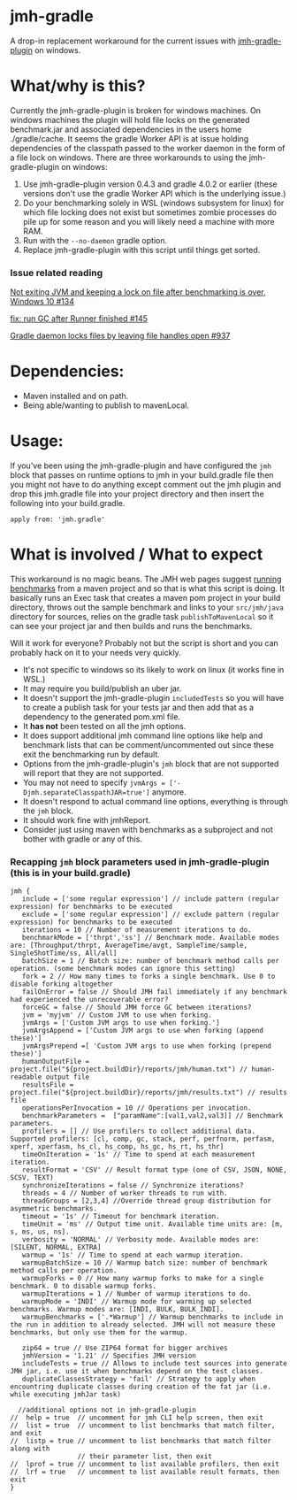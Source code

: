 # jmh-gradle
A drop-in replacement workaround for the current issues with [jmh-gradle-plugin](https://github.com/melix/jmh-gradle-plugin) on windows.

# What/why is this?

Currently the jmh-gradle-plugin is broken for windows machines. On windows machines the plugin will hold file locks on the generated benchmark.jar and associated dependencies in the users home ./gradle/cache. It seems the gradle Worker API is at issue holding dependencies of the classpath passed to the worker daemon in the form of a file lock on windows. There are three workarounds to using the jmh-gradle-plugin on windows:

1. Use jmh-gradle-plugin version 0.4.3 and gradle 4.0.2 or earlier (these versions don't use the gradle Worker API which is the underlying issue.)
2. Do your benchmarking solely in WSL (windows subsystem for linux) for which file locking does not exist but sometimes zombie processes do pile up for some reason and you will likely need a machine with more RAM. 
3. Run with the `--no-daemon` gradle option. 
4. Replace jmh-gradle-plugin with this script until things get sorted.


### Issue related reading
[Not exiting JVM and keeping a lock on file after benchmarking is over, Windows 10 #134](https://github.com/melix/jmh-gradle-plugin/issues/134)

[fix: run GC after Runner finished #145](https://github.com/melix/jmh-gradle-plugin/pull/145)

[Gradle daemon locks files by leaving file handles open #937](https://github.com/gradle/gradle/issues/937)


# Dependencies:
* Maven installed and on path.
* Being able/wanting to publish to mavenLocal.

# Usage:
If you've been using the jmh-gradle-plugin and have configured the `jmh` block that passes on runtime options to jmh in your build.gradle file then you might not have to do anything except comment out the jmh plugin and drop this jmh.gradle file into your project directory and then insert the following into your build.gradle.

`apply from: 'jmh.gradle'`

# What is involved / What to expect
This workaround is no magic beans. The JMH web pages suggest [running benchmarks](https://openjdk.java.net/projects/code-tools/jmh/) from a maven project and so that is what this script is doing. It basically runs an Exec task that creates a maven pom project in your build directory, throws out the sample benchmark and links to your `src/jmh/java` directory for sources, relies on the gradle task `publishToMavenLocal` so it can see your project jar and then builds and runs the benchmarks. 

Will it work for everyone? Probably not but the script is short and you can probably hack on it to your needs very quickly.
* It's not specific to windows so its likely to work on linux (it works fine in WSL.)
* It may require you build/publish an uber jar.
* It doesn't support the jmh-gradle-plugin `includedTests` so you will have to create a publish task for your tests jar and then add that as a dependency to the generated pom.xml file. 
* It **has not** been tested on all the jmh options. 
* It does support additional jmh command line options like help and benchmark lists that can be comment/uncommented out since these exit the benchmarking run by default. 
* Options from the jmh-gradle-plugin's `jmh` block that are not supported will report that they are not supported.
* You may not need to specify `jvmArgs = ['-Djmh.separateClasspathJAR=true']` anymore.
* It doesn't respond to actual command line options, everything is through the `jmh` block.
* It should work fine with jmhReport. 
* Consider just using maven with benchmarks as a subproject and not bother with gradle or any of this.

### Recapping `jmh` block parameters used in jmh-gradle-plugin (this is in your build.gradle)
```
jmh {
   include = ['some regular expression'] // include pattern (regular expression) for benchmarks to be executed
   exclude = ['some regular expression'] // exclude pattern (regular expression) for benchmarks to be executed
   iterations = 10 // Number of measurement iterations to do.
   benchmarkMode = ['thrpt','ss'] // Benchmark mode. Available modes are: [Throughput/thrpt, AverageTime/avgt, SampleTime/sample, SingleShotTime/ss, All/all]
   batchSize = 1 // Batch size: number of benchmark method calls per operation. (some benchmark modes can ignore this setting)
   fork = 2 // How many times to forks a single benchmark. Use 0 to disable forking altogether
   failOnError = false // Should JMH fail immediately if any benchmark had experienced the unrecoverable error?
   forceGC = false // Should JMH force GC between iterations?
   jvm = 'myjvm' // Custom JVM to use when forking.
   jvmArgs = ['Custom JVM args to use when forking.']
   jvmArgsAppend = ['Custom JVM args to use when forking (append these)']
   jvmArgsPrepend =[ 'Custom JVM args to use when forking (prepend these)']
   humanOutputFile = project.file("${project.buildDir}/reports/jmh/human.txt") // human-readable output file
   resultsFile = project.file("${project.buildDir}/reports/jmh/results.txt") // results file
   operationsPerInvocation = 10 // Operations per invocation.
   benchmarkParameters =  ["paramName":[val1,val2,val3]] // Benchmark parameters.
   profilers = [] // Use profilers to collect additional data. Supported profilers: [cl, comp, gc, stack, perf, perfnorm, perfasm, xperf, xperfasm, hs_cl, hs_comp, hs_gc, hs_rt, hs_thr]
   timeOnIteration = '1s' // Time to spend at each measurement iteration.
   resultFormat = 'CSV' // Result format type (one of CSV, JSON, NONE, SCSV, TEXT)
   synchronizeIterations = false // Synchronize iterations?
   threads = 4 // Number of worker threads to run with.
   threadGroups = [2,3,4] //Override thread group distribution for asymmetric benchmarks.
   timeout = '1s' // Timeout for benchmark iteration.
   timeUnit = 'ms' // Output time unit. Available time units are: [m, s, ms, us, ns].
   verbosity = 'NORMAL' // Verbosity mode. Available modes are: [SILENT, NORMAL, EXTRA]
   warmup = '1s' // Time to spend at each warmup iteration.
   warmupBatchSize = 10 // Warmup batch size: number of benchmark method calls per operation.
   warmupForks = 0 // How many warmup forks to make for a single benchmark. 0 to disable warmup forks.
   warmupIterations = 1 // Number of warmup iterations to do.
   warmupMode = 'INDI' // Warmup mode for warming up selected benchmarks. Warmup modes are: [INDI, BULK, BULK_INDI].
   warmupBenchmarks = ['.*Warmup'] // Warmup benchmarks to include in the run in addition to already selected. JMH will not measure these benchmarks, but only use them for the warmup.

   zip64 = true // Use ZIP64 format for bigger archives
   jmhVersion = '1.21' // Specifies JMH version
   includeTests = true // Allows to include test sources into generate JMH jar, i.e. use it when benchmarks depend on the test classes.
   duplicateClassesStrategy = 'fail' // Strategy to apply when encountring duplicate classes during creation of the fat jar (i.e. while executing jmhJar task)
   
  //additional options not in jmh-gradle-plugin
//  help = true  // uncomment for jmh CLI help screen, then exit
//  list = true  // uncomment to list benchmarks that match filter, and exit
//  listp = true // uncomment to list benchmarks that match filter along with
                 // their parameter list, then exit
//  lprof = true // uncomment to list available profilers, then exit
//  lrf = true   // uncomment to list available result formats, then exit
}
```



